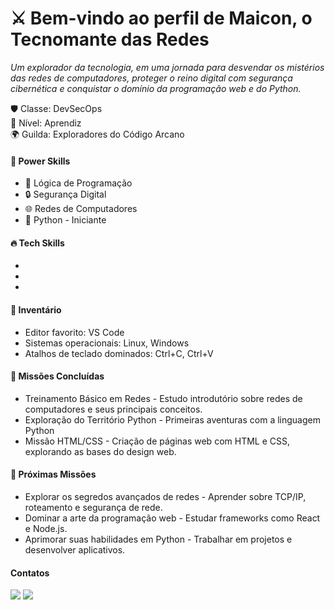 <div>
  <h1>⚔️ Bem-vindo ao perfil de Maicon, o Tecnomante das Redes</h1>
  <p><em>Um explorador da tecnologia, em uma jornada para desvendar os mistérios das redes de computadores, proteger o reino digital com segurança cibernética e conquistar o domínio da programação web e do Python.</em></p>  
</div>
<div>
  <p>🛡️ Classe: DevSecOps<br>🔱 Nível: Aprendiz<br>🌍 Guilda: Exploradores do Código Arcano</p>
</div>
<div>
  <h4>🎯 Power Skills</h4>
  <p>
    <ul>
      <li>🧠 Lógica de Programação</li>
      <li>🔒 Segurança Digital</li>
      <li>🌐 Redes de Computadores</li>
      <li>🐍 Python - Iniciante</li>
    </ul>
  </p>
</div>
<div>
  <h4>🔥 Tech Skills</h4>
  <p>
    <ul>
      <li></li>
      <li></li>
      <li></li>
    </ul>
  </p>
</div>
<div>
  <h4>🎒 Inventário</h4>
  <p>
    <ul>
      <li>Editor favorito: VS Code</li>
      <li>Sistemas operacionais: Linux, Windows</li>
      <li>Atalhos de teclado dominados: Ctrl+C, Ctrl+V</li>
    </ul>
  </p>
</div>
<div>
  <h4>📜 Missões Concluídas</h4>
  <p>
    <ul>
      <li>Treinamento Básico em Redes - Estudo introdutório sobre redes de computadores e seus principais conceitos.</li>
      <li>Exploração do Território Python - Primeiras aventuras com a linguagem Python</li>
      <li>Missão HTML/CSS - Criação de páginas web com HTML e CSS, explorando as bases do design web.</li>
    </ul>
  </p>
</div>
<div>
  <h4>🌌 Próximas Missões</h4>
  <p>
    <ul>
      <li>Explorar os segredos avançados de redes - Aprender sobre TCP/IP, roteamento e segurança de rede.</li>
      <li>Dominar a arte da programação web - Estudar frameworks como React e Node.js.</li>
      <li>Aprimorar suas habilidades em Python - Trabalhar em projetos e desenvolver aplicativos.</li>
    </ul>
  </p>
</div>

<h4>Contatos</h4>
<div>
<a href="https://instagram.com/maiconcutrim" target="_blank"><img loading="lazy" src="https://img.shields.io/badge/-Instagram-%23E4405F?style=for-the-badge&logo=instagram&logoColor=white" target="_blank"></a>
<a href="https://www.linkedin.com/in/maiconcutrim" target="_blank"><img loading="lazy" src="https://img.shields.io/badge/-LinkedIn-%230077B5?style=for-the-badge&logo=linkedin&logoColor=white" target="_blank"></a>   
</div>
